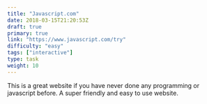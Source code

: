 ```yaml
---
title: "Javascript.com"
date: 2018-03-15T21:20:53Z
draft: true
primary: true
link: "https://www.javascript.com/try"
difficulty: "easy"
tags: ["interactive"]
type: task
weight: 10
---
```


This is a great website if you have never done any programming or javascript before.
A super friendly and easy to use website.